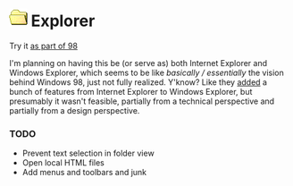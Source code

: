 
# ![](../../images/icons/folder-open-32x32.png) Explorer

Try it [as part of 98](https://98.js.org/) <!--or [standalone](https://98.js.org/programs/explorer/)-->

I'm planning on having this be (or serve as) both Internet Explorer and Windows Explorer,
which seems to be like *basically / essentially* the vision behind Windows 98, just not fully realized.
Y'know? Like they [added](https://en.wikipedia.org/wiki/File_Explorer#Windows_98_and_Windows_Desktop_Update) a bunch of features from Internet Explorer to Windows Explorer, but presumably it wasn't feasible, partially from a technical perspective and partially from a design perspective.


### TODO

- Prevent text selection in folder view
- Open local HTML files
- Add menus and toolbars and junk
